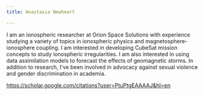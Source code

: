 ```yaml
---
title: Anastasia Newheart

---
```

I am an ionospheric researcher at Orion Space Solutions with experience studying a variety of topics in ionospheric physics and magnetosphere-ionosphere coupling. I am interested in developing CubeSat mission concepts to study ionospheric irregularities. I am also interested in using data assimilation models to forecast the effects of geomagnetic storms. In addition to research, I've been involved in advocacy against sexual violence and gender discrimination in academia.

https://scholar.google.com/citations?user=PtuPtgEAAAAJ&hl=en
